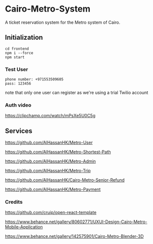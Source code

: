 # Cairo-Metro-System
A ticket reservation system for the Metro system of Cairo.

## Initialization

```
cd frontend
npm i --force
npm start
```

### Test User
```
phone number: +971553509605
pass: 123456
```
note that only one user can register as we're using a trial Twilio account


### Auth video
https://clipchamp.com/watch/mPsXe5U0C5g

## Services
https://github.com/AlHassanHK/Metro-User

https://github.com/AlHassanHK/Metro-Shortest-Path

https://github.com/AlHassanHK/Metro-Admin

https://github.com/AlHassanHK/Metro-Trip

https://github.com/AlHassanHK/Cairo-Metro-Senior-Refund

https://github.com/AlHassanHK/Metro-Payment 

### Credits
https://github.com/cruip/open-react-template

https://www.behance.net/gallery/80602771/UXUI-Design-Cairo-Metro-Mobile-Application

https://www.behance.net/gallery/142575901/Cairo-Metro-Blender-3D
